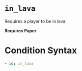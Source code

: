 # `in_lava`

Requires a player to be in lava

**Requires Paper**

# Condition Syntax
```yaml
- id: in_lava
```
